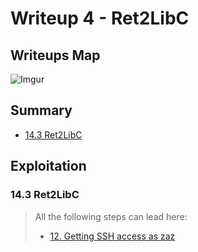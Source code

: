 # Writeup 4 - Ret2LibC

## Writeups Map

![Imgur](https://i.imgur.com/LjQEswl.png)

## Summary

- [14.3 Ret2LibC](#143-ret2libc)

## Exploitation

### 14.3 Ret2LibC

> All the following steps can lead here:
>
> - [12. Getting SSH access as zaz](./Writeup1.md#12-getting-ssh-access-as-zaz)